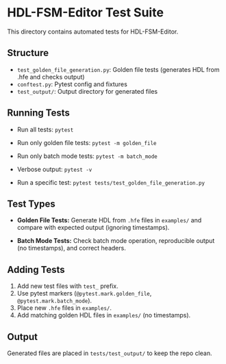 # HDL-FSM-Editor Test Suite

This directory contains automated tests for HDL-FSM-Editor.

## Structure

- `test_golden_file_generation.py`: Golden file tests (generates HDL from .hfe and checks output)
- `conftest.py`: Pytest config and fixtures
- `test_output/`: Output directory for generated files

## Running Tests

- Run all tests:
  `pytest`

- Run only golden file tests:
  `pytest -m golden_file`

- Run only batch mode tests:
  `pytest -m batch_mode`

- Verbose output:
  `pytest -v`

- Run a specific test:
  `pytest tests/test_golden_file_generation.py`

## Test Types

- **Golden File Tests:**
  Generate HDL from `.hfe` files in `examples/` and compare with expected output (ignoring timestamps).

- **Batch Mode Tests:**
  Check batch mode operation, reproducible output (no timestamps), and correct headers.

## Adding Tests

1. Add new test files with `test_` prefix.
2. Use pytest markers (`@pytest.mark.golden_file`, `@pytest.mark.batch_mode`).
3. Place new `.hfe` files in `examples/`.
4. Add matching golden HDL files in `examples/` (no timestamps).

## Output

Generated files are placed in `tests/test_output/` to keep the repo clean.